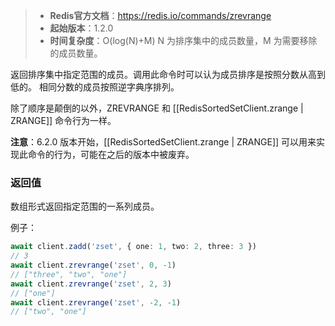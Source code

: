 > - **Redis官方文档**：https://redis.io/commands/zrevrange
> - **起始版本**：1.2.0
> - **时间复杂度**：O(log(N)+M) N 为排序集中的成员数量，M 为需要移除的成员数量。

返回排序集中指定范围的成员。调用此命令时可以认为成员排序是按照分数从高到低的。
相同分数的成员按照逆字典序排列。

除了顺序是颠倒的以外，ZREVRANGE 和 [[RedisSortedSetClient.zrange | ZRANGE]] 命令行为一样。

**注意**：6.2.0 版本开始，[[RedisSortedSetClient.zrange | ZRANGE]] 可以用来实现此命令的行为，可能在之后的版本中被废弃。

### 返回值

数组形式返回指定范围的一系列成员。

例子：

```typescript
await client.zadd('zset', { one: 1, two: 2, three: 3 })
// 3
await client.zrevrange('zset', 0, -1)
// ["three", "two", "one"]
await client.zrevrange('zset', 2, 3)
// ["one"]
await client.zrevrange('zset', -2, -1)
// ["two", "one"]
```
